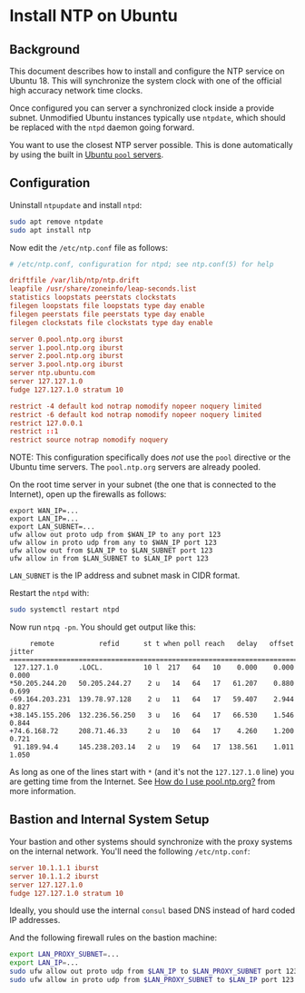# Install NTP on Ubuntu

## Background

This document describes how to install and configure the NTP service on Ubuntu 18.  This will synchronize the system clock with one of the official high accuracy network time clocks.

Once configured you can server a synchronized clock inside a provide subnet.  Unmodified Ubuntu instances typically use `ntpdate`, which should be replaced with the `ntpd` daemon going forward.

You want to use the closest NTP server possible.  This is done automatically by using the built in [Ubuntu `pool` servers](https://www.ntppool.org/zone).

## Configuration

Uninstall `ntpupdate` and install `ntpd`:

```bash
sudo apt remove ntpdate
sudo apt install ntp
```

Now edit the `/etc/ntp.conf` file as follows:

```conf
# /etc/ntp.conf, configuration for ntpd; see ntp.conf(5) for help

driftfile /var/lib/ntp/ntp.drift
leapfile /usr/share/zoneinfo/leap-seconds.list
statistics loopstats peerstats clockstats
filegen loopstats file loopstats type day enable
filegen peerstats file peerstats type day enable
filegen clockstats file clockstats type day enable

server 0.pool.ntp.org iburst
server 1.pool.ntp.org iburst
server 2.pool.ntp.org iburst
server 3.pool.ntp.org iburst
server ntp.ubuntu.com
server 127.127.1.0
fudge 127.127.1.0 stratum 10

restrict -4 default kod notrap nomodify nopeer noquery limited
restrict -6 default kod notrap nomodify nopeer noquery limited
restrict 127.0.0.1
restrict ::1
restrict source notrap nomodify noquery
```

NOTE: This configuration specifically does *not* use the `pool` directive or the Ubuntu time servers.  The `pool.ntp.org` servers are already pooled.

On the root time server in your subnet (the one that is connected to the Internet), open up the firewalls as follows:

```
export WAN_IP=...
export LAN_IP=...
export LAN_SUBNET=...
ufw allow out proto udp from $WAN_IP to any port 123
ufw allow in proto udp from any to $WAN_IP port 123
ufw allow out from $LAN_IP to $LAN_SUBNET port 123
ufw allow in from $LAN_SUBNET to $LAN_IP port 123
```

`LAN_SUBNET` is the IP address and subnet mask in CIDR format.

Restart the `ntpd` with:

```bash
sudo systemctl restart ntpd
```

Now run `ntpq -pn`.  You should get output like this:

```
     remote           refid      st t when poll reach   delay   offset  jitter
==============================================================================
 127.127.1.0     .LOCL.          10 l  217   64   10    0.000    0.000   0.000
*50.205.244.20   50.205.244.27    2 u   14   64   17   61.207    0.880   0.699
-69.164.203.231  139.78.97.128    2 u   11   64   17   59.407    2.944   0.827
+38.145.155.206  132.236.56.250   3 u   16   64   17   66.530    1.546   0.844
+74.6.168.72     208.71.46.33     2 u   10   64   17    4.260    1.200   0.721
 91.189.94.4     145.238.203.14   2 u   19   64   17  138.561    1.011   1.050
 ```

As long as one of the lines start with `*` (and it's not the `127.127.1.0` line) you are getting time from the Internet. See [How do I use pool.ntp.org?](https://www.ntppool.org/en/use.html) from more information.

## Bastion and Internal System Setup

Your bastion and other systems should synchronize with the proxy systems on the internal network.  You'll need the following `/etc/ntp.conf`:

```conf
server 10.1.1.1 iburst
server 10.1.1.2 iburst
server 127.127.1.0
fudge 127.127.1.0 stratum 10
```

Ideally, you should use the internal `consul` based DNS instead of hard coded IP addresses.

And the following firewall rules on the bastion machine:

```bash
export LAN_PROXY_SUBNET=...
export LAN_IP=...
sudo ufw allow out proto udp from $LAN_IP to $LAN_PROXY_SUBNET port 123
sudo ufw allow in proto udp from $LAN_PROXY_SUBNET to $LAN_IP port 123
```
